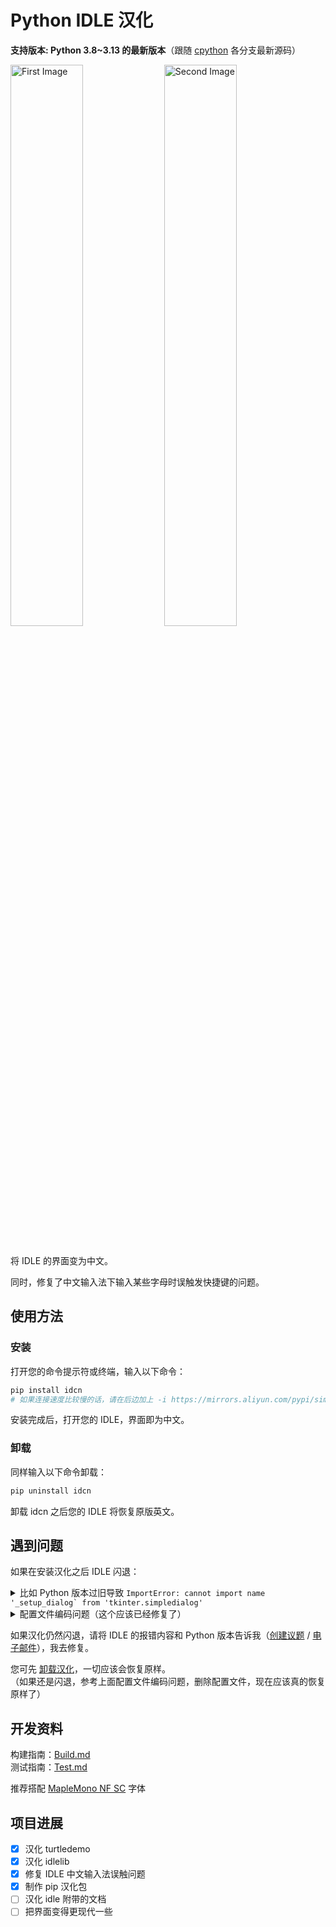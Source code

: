 # Python IDLE 汉化

**支持版本: Python 3.8~3.13 的最新版本**（跟随 [cpython](https://github.com/python/cpython) 各分支最新源码）

<img src="https://github.com/zetaloop/IDLE-CN/assets/36418285/16f3d1a4-6e77-44d7-8a66-a396539b38d0" alt="First Image" style="width: 48%;">
<img src="https://github.com/zetaloop/IDLE-CN/assets/36418285/281674c1-69a1-4383-ba31-fdc612d7395b" alt="Second Image" style="width: 48%;">

<br>将 IDLE 的界面变为中文。

同时，修复了中文输入法下输入某些字母时误触发快捷键的问题。

## 使用方法

### 安装

打开您的命令提示符或终端，输入以下命令：
```bash
pip install idcn
# 如果连接速度比较慢的话，请在后边加上 -i https://mirrors.aliyun.com/pypi/simple
```
安装完成后，打开您的 IDLE，界面即为中文。

### 卸载

同样输入以下命令卸载：
```bash
pip uninstall idcn
```
卸载 idcn 之后您的 IDLE 将恢复原版英文。

## 遇到问题

如果在安装汉化之后 IDLE 闪退：

<details><summary>比如 Python 版本过旧导致 <code>ImportError: cannot import name '_setup_dialog` from 'tkinter.simpledialog'</code></summary>
遇到这个报错，是因为 Python 版本太旧。<br>
以 Python 3.9 为例，最新的 IDLE 3.9 所使用的 _setup_dialog 函数是在 Python 3.9.5 添加的。<br>
如果您的 Python 3.9 版本比 3.9.5 更旧，就会导致 IDLE 找不到这个函数，启动闪退。<br>
要解决这个问题，请安装最新的 Python。（只需要小版本号最新即可，比如更新到 <a href="https://www.python.org/downloads/release/python-3913/">Python 3.9.13</a>）
</details>

<details><summary>配置文件编码问题（这个应该已经修复了）</summary>
IDLE 打不开，也可能是因为旧的 IDLE 配置文件的编码类型和新的（UTF-8）不一样。<br>
只需把旧的配置文件删除，然后应该就可以打开了。<br>
Windows：<code>C:\Users\%uername%\.idlerc</code> 文件夹<br>
Linux/macOS：<code>~/.idlerc</code> 文件夹
</details>

如果汉化仍然闪退，请将 IDLE 的报错内容和 Python 版本告诉我（[创建议题](https://github.com/zetaloop/IDLE-CN/issues/new) / [电子邮件](mailto:zetaloop@outlook.com)），我去修复。

您可先 [卸载汉化](#卸载)，一切应该会恢复原样。<br>（如果还是闪退，参考上面配置文件编码问题，删除配置文件，现在应该真的恢复原样了）

## 开发资料

构建指南：[Build.md](https://github.com/zetaloop/IDLE-CN/blob/main/Build.md)<br>测试指南：[Test.md](https://github.com/zetaloop/IDLE-CN/blob/main/Test.md)

推荐搭配 [MapleMono NF SC](https://github.com/subframe7536/maple-font) 字体

## 项目进展
- [x] 汉化 turtledemo
- [x] 汉化 idlelib
- [x] 修复 IDLE 中文输入法误触问题
- [x] 制作 pip 汉化包
- [ ] 汉化 idle 附带的文档
- [ ] 把界面变得更现代一些
